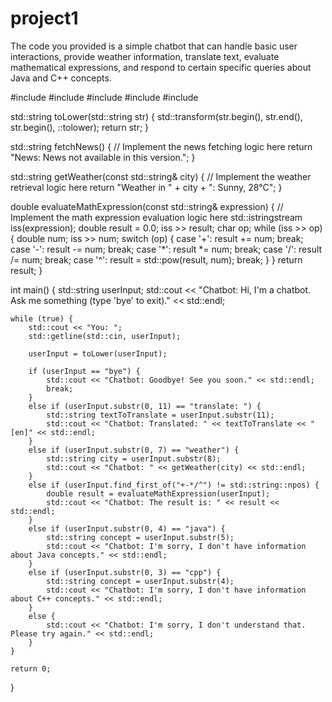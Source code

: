 # project1

The code you provided is a simple chatbot that can handle basic user interactions, provide weather information, translate text, evaluate mathematical expressions, and respond to certain specific queries about Java and C++ concepts. 







#include <iostream>
#include <string>
#include <algorithm>
#include <sstream>
#include <cmath>

std::string toLower(std::string str) {
    std::transform(str.begin(), str.end(), str.begin(), ::tolower);
    return str;
}

std::string fetchNews() {
    // Implement the news fetching logic here
    return "News: News not available in this version.";
}

std::string getWeather(const std::string& city) {
    // Implement the weather retrieval logic here
    return "Weather in " + city + ": Sunny, 28°C";
}

double evaluateMathExpression(const std::string& expression) {
    // Implement the math expression evaluation logic here
    std::istringstream iss(expression);
    double result = 0.0;
    iss >> result;
    char op;
    while (iss >> op) {
        double num;
        iss >> num;
        switch (op) {
            case '+':
                result += num;
                break;
            case '-':
                result -= num;
                break;
            case '*':
                result *= num;
                break;
            case '/':
                result /= num;
                break;
            case '^':
                result = std::pow(result, num);
                break;
        }
    }
    return result;
}

int main() {
    std::string userInput;
    std::cout << "Chatbot: Hi, I'm a chatbot. Ask me something (type 'bye' to exit)." << std::endl;

    while (true) {
        std::cout << "You: ";
        std::getline(std::cin, userInput);

        userInput = toLower(userInput);

        if (userInput == "bye") {
            std::cout << "Chatbot: Goodbye! See you soon." << std::endl;
            break;
        }
        else if (userInput.substr(0, 11) == "translate: ") {
            std::string textToTranslate = userInput.substr(11);
            std::cout << "Chatbot: Translated: " << textToTranslate << " [en]" << std::endl;
        }
        else if (userInput.substr(0, 7) == "weather") {
            std::string city = userInput.substr(8);
            std::cout << "Chatbot: " << getWeather(city) << std::endl;
        }
        else if (userInput.find_first_of("+-*/^") != std::string::npos) {
            double result = evaluateMathExpression(userInput);
            std::cout << "Chatbot: The result is: " << result << std::endl;
        }
        else if (userInput.substr(0, 4) == "java") {
            std::string concept = userInput.substr(5);
            std::cout << "Chatbot: I'm sorry, I don't have information about Java concepts." << std::endl;
        }
        else if (userInput.substr(0, 3) == "cpp") {
            std::string concept = userInput.substr(4);
            std::cout << "Chatbot: I'm sorry, I don't have information about C++ concepts." << std::endl;
        }
        else {
            std::cout << "Chatbot: I'm sorry, I don't understand that. Please try again." << std::endl;
        }
    }

    return 0;
}
